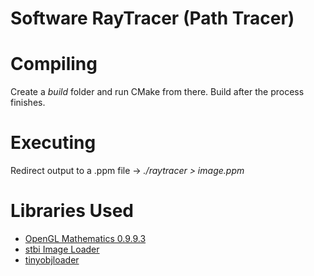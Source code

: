 # Software RayTracer (Path Tracer)

# Compiling

Create a *build* folder and run CMake from there. Build after the process finishes.

# Executing

Redirect output to a .ppm file -> *./raytracer > image.ppm*

# Libraries Used

- [OpenGL Mathematics 0.9.9.3](https://glm.g-truc.net/0.9.9/index.html)
- [stbi Image Loader](https://github.com/nothings/stb)
- [tinyobjloader](https://github.com/syoyo/tinyobjloader)